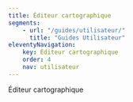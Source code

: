 ```yaml
---
title: Éditeur cartographique
segments:
    - url: "/guides/utilisateur/"
      title: "Guides Utilisateur"
eleventyNavigation:
    key: Éditeur cartographique
    order: 4
    nav: utilisateur
---
```


Éditeur cartographique
